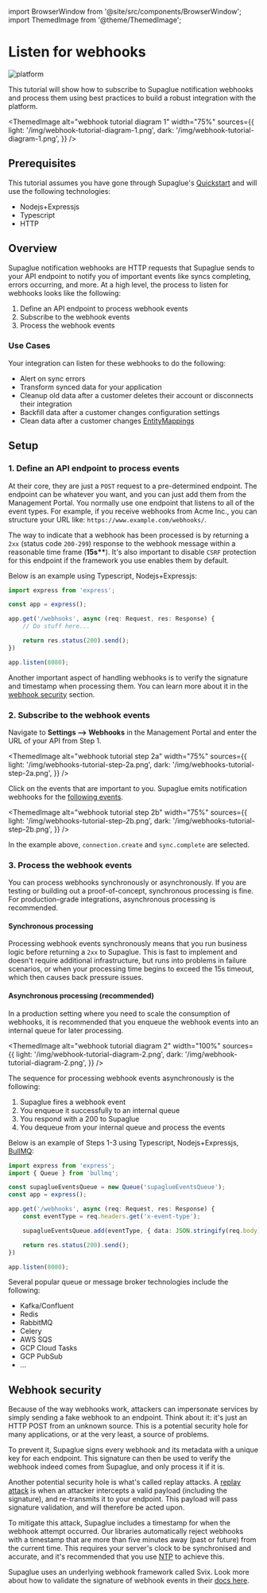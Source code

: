 import BrowserWindow from '@site/src/components/BrowserWindow';
import ThemedImage from '@theme/ThemedImage';

# Listen for webhooks

![platform](https://img.shields.io/badge/Platform%20Tutorial-009be5)

This tutorial will show how to subscribe to Supaglue notification webhooks and process them using best practices to build a robust integration with the platform.

<ThemedImage
alt="webhook tutorial diagram 1"
width="75%"
sources={{
    light: '/img/webhook-tutorial-diagram-1.png',
    dark: '/img/webhook-tutorial-diagram-1.png',
  }}
/>

## Prerequisites

This tutorial assumes you have gone through Supaglue's [Quickstart](../quickstart) and will use the following technologies:

- Nodejs+Expressjs
- Typescript
- HTTP

## Overview

Supaglue notification webhooks are HTTP requests that Supaglue sends to your API endpoint to notify you of important events like syncs completing, errors occurring, and more. At a high level, the process to listen for webhooks looks like the following:

1. Define an API endpoint to process webhook events
2. Subscribe to the webhook events
3. Process the webhook events

### Use Cases

Your integration can listen for these webhooks to do the following:

- Alert on sync errors
- Transform synced data for your application
- Cleanup old data after a customer deletes their account or disconnects their integration
- Backfill data after a customer changes configuration settings
- Clean data after a customer changes [EntityMappings](../platform/entities/overview#entity-mapping)

## Setup

### 1. Define an API endpoint to process events

At their core, they are just a `POST` request to a pre-determined endpoint. The endpoint can be whatever you want, and you can just add them from the Management Portal. You normally use one endpoint that listens to all of the event types. For example, if you receive webhooks from Acme Inc., you can structure your URL like: `https://www.example.com/webhooks/`.

The way to indicate that a webhook has been processed is by returning a `2xx` (status code `200-299`) response to the webhook message within a reasonable time frame (**15s\*\***). It's also important to disable `CSRF` protection for this endpoint if the framework you use enables them by default.

Below is an example using Typescript, Nodejs+Expressjs:

```ts
import express from 'express';

const app = express();

app.get('/webhooks', async (req: Request, res: Response) {
    // Do stuff here...

    return res.status(200).send();
})

app.listen(8080);

```

Another important aspect of handling webhooks is to verify the signature and timestamp when processing them. You can learn more about it in the [webhook security](#webhook-security) section.

### 2. Subscribe to the webhook events

Navigate to **Settings --> Webhooks** in the Management Portal and enter the URL of your API from Step 1.

<ThemedImage
alt="webhook tutorial step 2a"
width="75%"
sources={{
    light: '/img/webhooks-tutorial-step-2a.png',
    dark: '/img/webhooks-tutorial-step-2a.png',
  }}
/>

Click on the events that are important to you. Supaglue emits notification webhooks for the [following events](../platform/notification-webhooks).

<ThemedImage
alt="webhook tutorial step 2b"
width="75%"
sources={{
    light: '/img/webhooks-tutorial-step-2b.png',
    dark: '/img/webhooks-tutorial-step-2b.png',
  }}
/>

In the example above, `connection.create` and `sync.complete` are selected.

### 3. Process the webhook events

You can process webhooks synchronously or asynchronously. If you are testing or building out a proof-of-concept, synchronous processing is fine. For production-grade integrations, asynchronous processing is recommended.

#### Synchronous processing

Processing webhook events synchronously means that you run business logic before returning a `2xx` to Supaglue. This is fast to implement and doesn't require additional infrastructure, but runs into problems in failure scenarios, or when your processing time begins to exceed the 15s timeout, which then causes back pressure issues.

#### Asynchronous processing (recommended)

In a production setting where you need to scale the consumption of webhooks, it is recommended that you enqueue the webhook events into an internal queue for later processing.

<ThemedImage
alt="webhook tutorial diagram 2"
width="100%"
sources={{
    light: '/img/webhook-tutorial-diagram-2.png',
    dark: '/img/webhook-tutorial-diagram-2.png',
  }}
/>

The sequence for processing webhook events asynchronously is the following:

1. Supaglue fires a webhook event
2. You enqueue it successfully to an internal queue
3. You respond with a 200 to Supaglue
4. You dequeue from your internal queue and process the events

Below is an example of Steps 1-3 using Typescript, Nodejs+Expressjs, [BullMQ](https://github.com/taskforcesh/bullmq):

```ts
import express from 'express';
import { Queue } from 'bullmq';

const supaglueEventsQueue = new Queue('supaglueEventsQueue');
const app = express();

app.get('/webhooks', async (req: Request, res: Response) {
    const eventType = req.headers.get('x-event-type');

    supaglueEventsQueue.add(eventType, { data: JSON.stringify(req.body) })

    return res.status(200).send();
})

app.listen(8080);

```

Several popular queue or message broker technologies include the following:

- Kafka/Confluent
- Redis
- RabbitMQ
- Celery
- AWS SQS
- GCP Cloud Tasks
- GCP PubSub
- ...

## Webhook security

Because of the way webhooks work, attackers can impersonate services by simply sending a fake webhook to an endpoint. Think about it: it's just an HTTP POST from an unknown source. This is a potential security hole for many applications, or at the very least, a source of problems.

To prevent it, Supaglue signs every webhook and its metadata with a unique key for each endpoint. This signature can then be used to verify the webhook indeed comes from Supaglue, and only process it if it is.

Another potential security hole is what's called replay attacks. A [replay attack](https://en.wikipedia.org/wiki/Replay_attack) is when an attacker intercepts a valid payload (including the signature), and re-transmits it to your endpoint. This payload will pass signature validation, and will therefore be acted upon.

To mitigate this attack, Supaglue includes a timestamp for when the webhook attempt occurred. Our libraries automatically reject webhooks with a timestamp that are more than five minutes away (past or future) from the current time. This requires your server's clock to be synchronised and accurate, and it's recommended that you use [NTP](https://en.wikipedia.org/wiki/Network_Time_Protocol) to achieve this.

Supaglue uses an underlying webhook framework called Svix. Look more about how to validate the signature of webhook events in their [docs here](https://docs.svix.com/receiving/verifying-payloads/how).
